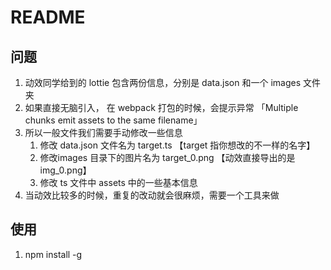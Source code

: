 # README

## 问题

1. 动效同学给到的 lottie 包含两份信息，分别是  data.json 和一个 images 文件夹
2. 如果直接无脑引入， 在 webpack 打包的时候，会提示异常 「Multiple chunks emit assets to the same filename」
3. 所以一般文件我们需要手动修改一些信息
   1. 修改 data.json 文件名为  target.ts  【target 指你想改的不一样的名字】
   2. 修改images 目录下的图片名为 target_0.png  【动效直接导出的是 img_0.png】
   3. 修改 ts 文件中 assets 中的一些基本信息
4. 当动效比较多的时候，重复的改动就会很麻烦，需要一个工具来做



## 使用

1. npm install -g 
